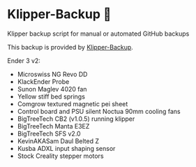 # Klipper-Backup 💾 
Klipper backup script for manual or automated GitHub backups 

This backup is provided by [Klipper-Backup](https://github.com/Staubgeborener/klipper-backup).

Ender 3 v2:

- Microswiss NG Revo DD
- KlackEnder Probe
- Sunon Maglev 4020 fan
- Yellow stiff bed springs
- Comgrow textured magnetic pei sheet
- Control board and PSU silent Noctua 90mm cooling fans
- BigTreeTech CB2 (v1.0.5) running klipper
- BigTreeTech Manta E3EZ
- BigTreeTech SFS v2.0
- KevinAKASam Daul Belted Z
- Kusba ADXL input shaping sensor
- Stock Creality stepper motors
